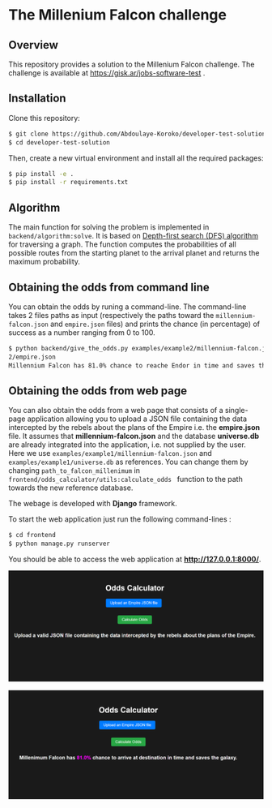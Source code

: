 # The Millenium Falcon challenge


## Overview

This repository provides a solution to the Millenium Falcon challenge. The challenge is available at https://gisk.ar/jobs-software-test .

## Installation


Clone this repository:

```sh
$ git clone https://github.com/Abdoulaye-Koroko/developer-test-solution.git
$ cd developer-test-solution

```

Then, create a new virtual environment and install all the required packages:

```sh
$ pip install -e .
$ pip install -r requirements.txt
```


## Algorithm


The main function for solving the problem is implemented in ` backend/algorithm:solve`. It is based on [Depth-first search (DFS) algorithm](https://en.wikipedia.org/wiki/Depth-first_search) for traversing a graph. The function computes the probabilities of all possible routes from the starting planet to the arrival planet and returns the maximum probability.


## Obtaining the odds from command line

You can obtain the odds by runing a command-line. The command-line takes 2 files paths as input (respectively the paths toward the `millennium-falcon.json` and `empire.json` files) and prints the chance (in percentage) of success as a number ranging from 0 to 100.
```sh
$ python backend/give_the_odds.py examples/example2/millennium-falcon.json examples/example
2/empire.json
Millennium Falcon has 81.0% chance to reache Endor in time and saves the galaxy.
```


## Obtaining the odds from web page

You can also obtain the odds from a web page that consists of a single-page application allowing you to upload a JSON file containing the data intercepted by the rebels about the plans of the Empire i.e. the **empire.json** file. It assumes that **millennium-falcon.json** and the database **universe.db** are already integrated into the application, i.e. not supplied by the user. Here we use `examples/example1/millennium-falcon.json` and `examples/example1/universe.db` as references. You can change them by changing  `path_to_falcon_millenimum` in `frontend/odds_calculator/utils:calculate_odds
` function  to the path towards the new reference database. 

The webage is developed with **Django** framework. 

To start the web application just run the following command-lines :


```sh
$ cd frontend
$ python manage.py runserver

```
You should be able to access the web application at **http://127.0.0.1:8000/**.


![](resources/Web1.PNG)

![](resources/Web2.PNG)





